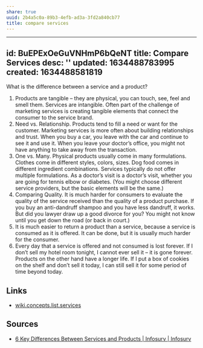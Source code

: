 ```yaml
---
share: true
uuid: 2b4a5c0a-89b3-4efb-ad3a-3fd2a840cb77
title: compare services
---
```

---
id: BuEPExOeGuVNHmP6bQeNT
title: Compare Services
desc: ''
updated: 1634488783995
created: 1634488581819
---

What is the difference between a service and a product?

1. Products are tangible – they are physical, you can touch, see, feel and smell them. Services are intangible. Often part of the challenge of marketing services is creating tangible elements that connect the consumer to the service brand.
2. Need vs. Relationship. Products tend to fill a need or want for the customer. Marketing services is more often about building relationships and trust. When you buy a car, you leave with the car and continue to see it and use it. When you leave your doctor’s office, you might not have anything to take away from the transaction.
3. One vs. Many. Physical products usually come in many formulations. Clothes come in different styles, colors, sizes. Dog food comes in different ingredient combinations. Services typically do not offer multiple formulations. As a doctor’s visit is a doctor’s visit, whether you are going for tennis elbow or diabetes. (You might choose different service providers, but the basic elements will be the same.)
4. Comparing Quality. It is much harder for consumers to evaluate the quality of the service received than the quality of a product purchase. If you buy an anti-dandruff shampoo and you have less dandruff, it works. But did you lawyer draw up a good divorce for you? You might not know until you get down the road (or back in court.)
5. It is much easier to return a product than a service, because a service is consumed as it is offered. It can be done, but it is usually much harder for the consumer.
6. Every day that a service is offered and not consumed is lost forever. If I don’t sell my hotel room tonight, I cannot ever sell it – it is gone forever. Products on the other hand have a longer life. If I put a box of cookies on the shelf and don’t sell it today, I can still sell it for some period of time beyond today.

## Links

* [wiki.concepts.list.services](/undefined)

## Sources

* [6 Key Differences Between Services and Products | Infosurv | Infosurv](https://www.infosurv.com/6-key-differences-between-marketing-services-and-products/)